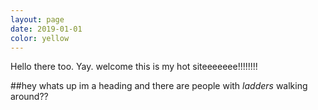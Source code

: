 ```yaml
---
layout: page
date: 2019-01-01
color: yellow
---
```


Hello there too. Yay.
welcome this is my hot siteeeeeee!!!!!!!! 

##hey whats up im a heading
and there are people with *ladders* walking around??
